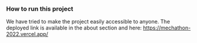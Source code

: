 ### How to run this project
We have tried to make the project easily accessible to anyone. The deployed link is available in the about section and here:
https://mechathon-2022.vercel.app/

